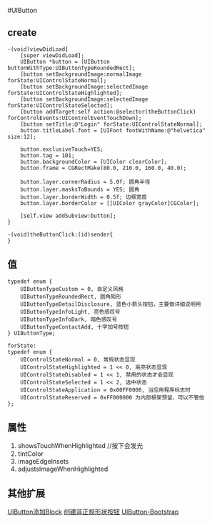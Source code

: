#UIButton

## create
```
-(void)viewDidLoad{
    [super viewDidLoad];
    UIButton *button = [UIButton buttonWithType:UIButtonTypeRoundedRect];
    [button setBackgroundImage:normalImage forState:UIControlStateNormal];
    [button setBackgroundImage:selectedImage forState:UIControlStateHighlighted];
    [button setBackgroundImage:selectedImage forState:UIControlStateSelected];
    [button addTarget:self action:@selector(theButtonClick) forControlEvents:UIControlEventTouchDown];
    [button setTitle:@"Login" forState:UIControlStateNormal];              
    button.titleLabel.font = [UIFont fontWithName:@"helvetica" size:12];

    button.exclusiveTouch=YES;
    button.tag = 101;
    button.backgroundColor = [UIColor clearColor];
    button.frame = CGRectMake(80.0, 210.0, 160.0, 40.0);

    button.layer.cornerRadius = 5.0f; 圆角半径
    button.layer.masksToBounds = YES; 圆角
    button.layer.borderWidth = 0.5f; 边框宽度
    button.layer.borderColor = [[UIColor grayColor]CGColor]; 

    [self.view addSubview:button];
}

-(void)theButtonClick:(id)sender{
}
```
## 值
```
typedef enum {
    UIButtonTypeCustom = 0, 自定义风格
    UIButtonTypeRoundedRect, 圆角矩形 
    UIButtonTypeDetailDisclosure, 蓝色小箭头按钮，主要做详细说明用
    UIButtonTypeInfoLight, 亮色感叹号
    UIButtonTypeInfoDark, 暗色感叹号
    UIButtonTypeContactAdd, 十字加号按钮
} UIButtonType;

forState:
typedef enum {
    UIControlStateNormal = 0, 常规状态显现 
    UIControlStateHighlighted = 1 << 0, 高亮状态显现 
    UIControlStateDisabled = 1 << 1, 禁用的状态才会显现
    UIControlStateSelected = 1 << 2, 选中状态 
    UIControlStateApplication = 0x00FF0000, 当应用程序标志时 
    UIControlStateReserved = 0xFF000000 为内部框架预留，可以不管他 
};
```
## 属性
1. showsTouchWhenHighlighted //按下会发光
2. tintColor
3. imageEdgeInsets
4. adjustsImageWhenHighlighted

## 其他扩展
[UIButton添加Block](http://www.oschina.net/question/1861864_160550)
[创建非正规形状按钮](http://my.oschina.net/makeffort/blog/86807)
[UIButton-Bootstrap](https://github.com/OskarGroth/UIButton-Bootstrap)


